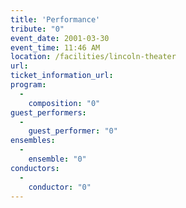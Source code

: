 ```yaml
---
title: 'Performance'
tribute: "0"
event_date: 2001-03-30
event_time: 11:46 AM
location: /facilities/lincoln-theater
url: 
ticket_information_url: 
program: 
  -
    composition: "0"
guest_performers: 
  -
    guest_performer: "0"
ensembles: 
  -
    ensemble: "0"
conductors: 
  -
    conductor: "0"
---
```

